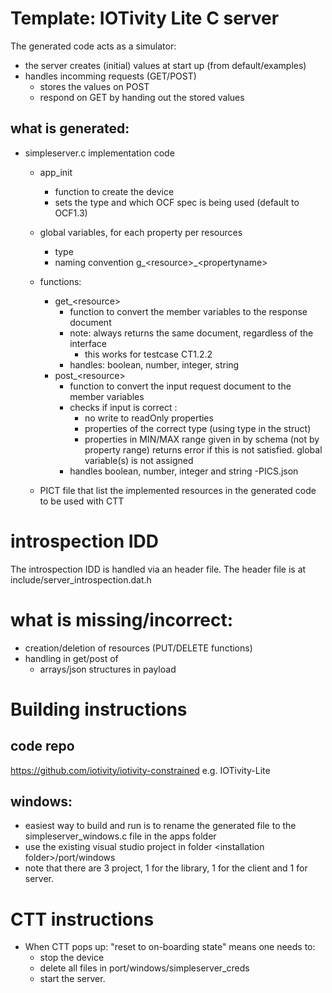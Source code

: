 # Template: IOTivity Lite C server


The generated code acts as a simulator:
- the server creates (initial) values at start up (from default/examples)
- handles incomming requests (GET/POST)
    - stores the values on POST
    - respond on GET by handing out the stored values

## what is generated:
- simpleserver.c implementation code
    - app_init
        - function to create the device
        - sets the type and which OCF spec is being used (default to OCF1.3)
    - global variables, for each property per resources
        - type 
        - naming convention g_&lt;resource&gt;_&lt;propertyname&gt;
        
    - functions:
        - get_&lt;resource&gt; 
            - function to convert the  member variables to the response document
            - note: always returns the same document, regardless of the interface
                - this works for testcase CT1.2.2
            - handles: boolean, number, integer, string
        - post_&lt;resource&gt;
            - function to convert the input request document to the member variables
            - checks if input is correct :
                - no write to readOnly properties
                - properties of the correct type (using type in the struct)
                - properties in MIN/MAX range given in by schema (not by property range)
               returns error if this is not satisfied.
               global variable(s) is not assigned
            - handles boolean, number, integer and string
-PICS.json
    - PICT file that list the implemented resources in the generated code
      to be used with CTT
      
         
# introspection IDD
The introspection IDD is handled via an header file.
The header file is at include/server_introspection.dat.h

# what is missing/incorrect:
- creation/deletion of resources (PUT/DELETE functions)
- handling in get/post of
    - arrays/json structures in payload

    
# Building instructions
## code repo
https://github.com/iotivity/iotivity-constrained  e.g. IOTivity-Lite

## windows:
- easiest way to build and run is to rename the generated file to the simpleserver_windows.c file in the apps folder 
- use the existing visual studio project in folder &lt;installation folder&gt;/port/windows
- note that there are 3 project, 1 for the library, 1 for the client and 1 for server.

    
# CTT instructions
- When CTT pops up: "reset to on-boarding state" means one needs to:
  - stop the device
  - delete all files in port/windows/simpleserver_creds  
  - start the server.
    



